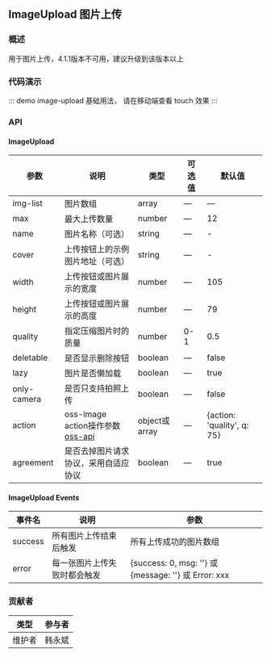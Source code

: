 ## ImageUpload 图片上传

### 概述

用于图片上传，4.1.1版本不可用，建议升级到该版本以上

### 代码演示

::: demo image-upload
基础用法， 请在移动端查看 touch 效果
:::

### API

#### ImageUpload
| 参数      | 说明          | 类型      | 可选值                           | 默认值  |
|---------- |-------------- |---------- |--------------------------------  |-------- |
| img-list | 图片数组 | array | — | — |
| max | 最大上传数量 | number | — | 12 |
| name | 图片名称（可选） | string | — | - |
| cover | 上传按钮上的示例图片地址（可选） | string | — | - |
| width | 上传按钮或图片展示的宽度 | number | — | 105 |
| height | 上传按钮或图片展示的高度 | number | — | 79 |
| quality | 指定压缩图片时的质量 | number | 0-1 | 0.5 |
| deletable | 是否显示删除按钮 | boolean | — | false |
| lazy | 图片是否懒加载 | boolean | — | true |
| only-camera | 是否只支持拍照上传 | boolean | — | false |
| action | oss-image action操作参数 [oss-api](https://help.aliyun.com/document_detail/44686.html?spm=5176.doc44688.6.930.8NEtAn)| object或array | — | {action: 'quality', q: 75} |
| agreement | 是否去掉图片请求协议，采用自适应协议 | boolean | — | true |

#### ImageUpload Events
| 事件名      | 说明          | 参数                           |
|---------- |-------------- |--------------------------------  |
| success | 所有图片上传结束后触发 | 所有上传成功的图片数组|
| error | 每一张图片上传失败时都会触发 | {success: 0, msg: ''} 或 {message: ''} 或 Error: xxx |


### 贡献者
| 类型       | 参与者                          |
|---------- |--------------------------------  |
| 维护者 | 韩永斌 |